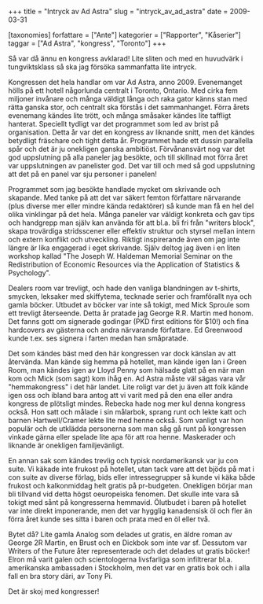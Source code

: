 +++
title = "Intryck av Ad Astra"
slug = "intryck_av_ad_astra"
date = 2009-03-31

[taxonomies]
forfattare = ["Ante"]
kategorier = ["Rapporter", "Kåserier"]
taggar = ["Ad Astra", "kongress", "Toronto"]
+++

Så var då ännu en kongress avklarad! Lite sliten och med en huvudvärk i tungviktsklass så ska jag försöka sammanfatta lite intryck. 

Kongressen det hela handlar om var Ad Astra, anno 2009. Evenemanget hölls på ett hotell någorlunda centralt i Toronto, Ontario. Med cirka fem miljoner invånare och många väldigt långa och raka gator känns stan med rätta ganska stor, och centralt ska förstås i det sammanhanget. Förra årets evenemang kändes lite trött, och många småsaker kändes lite taffligt hanterat. Speciellt tydligt var det programmet som led av brist på organisation. Detta år var det en kongress av liknande snitt, men det kändes betydligt fräschare och tight detta år. Programmet hade ett dussin parallella spår och det är ju onekligen ganska ambitiöst. Förvånansvärt nog var det god uppslutning på alla paneler jag besökte, och till skillnad mot förra året var uppslutningen av panelister god. Det var till och med så god uppslutning att det på en panel var sju personer i panelen!

Programmet som jag besökte handlade mycket om skrivande och skapande. Med tanke på att det var säkert femton författare närvarande (plus diverse mer eller mindre kända redaktörer) så kunde man få en hel del olika vinklingar på det hela. Många paneler var väldigt konkreta och gav tips och handgrepp man själv kan använda för att bl.a. bli fri från "writers block", skapa trovärdiga stridsscener eller effektiv struktur och styrsel mellan intern och extern konflikt och utveckling. Riktigt inspirerande även om jag inte längre är lika engagerad i eget skrivande. Själv deltog jag även i en liten workshop kallad "The Joseph W. Haldeman Memorial Seminar on the Redistribution of Economic Resources via the Application of Statistics &amp; Psychology". 

Dealers room var trevligt, och hade den vanliga blandningen av t-shirts, smycken, leksaker med skiffytema, tecknade serier och framförallt nya och gamla böcker. Utbudet av böcker var inte så tokigt, med Mick Sproule som ett trevligt återseende. Detta år pratade jag George R.R. Martin med honom. Det fanns gott om signerade godingar (PKD first editions för $10!) och fina hardcovers av gästerna och andra närvarande författare. Ed Greenwood kunde t.ex. ses signera i farten medan han småpratade.

Det som kändes bäst med den här kongressen var dock känslan av att återvända. Man kände sig hemma på hotellet, man kände igen Ian i Green Room, man kändes igen av Lloyd Penny som hälsade glatt på en när man kom och Mick (som sagt) kom ihåg en. Ad Astra måste väl sägas vara vår "hemmakongress" i det här landet. Lite roligt var det ju även att folk kände igen oss och ibland bara antog att vi varit med på den ena eller andra kongress de plötsligt mindes. Rebecka hade nog mer kul denna kongress också. Hon satt och målade i sin målarbok, sprang runt och lekte katt och barnen Hartwell/Cramer lekte lite med henne också. Som vanligt var hon populär och de utklädda personerna som man såg gå runt på kongressen vinkade gärna eller spelade lite apa för att roa henne. Maskerader och liknande är onekligen familjevänligt.

En annan sak som kändes trevlig och typisk nordamerikansk var ju con suite. Vi käkade inte frukost på hotellet, utan tack vare att det bjöds på mat i con suite av diverse förlag, bids eller intressegrupper så kunde vi käka både frukost och kalkonmiddag helt gratis på pr-budgeten. Onekligen börjar man bli tillvand vid detta högst oeuropeiska fenomen. Det skulle inte vara så tokigt med sånt på kongresserna hemmavid. Ölutbudet i baren på hotellet var inte direkt imponerande, men det var hygglig kanadensisk öl och fler än förra året kunde ses sitta i baren och prata med en öl eller två. 

Bytet då? Lite gamla Analog som delades ut gratis, en äldre roman av George 2R Martin, en Brust och en Dickbok som inte var sf. Dessutom var Writers of the Future åter representerade och det delades ut gratis böcker! Elron må varit galen och scientologerna livsfarliga som infiltrerar bl.a. amerikanska ambassaden i Stockholm, men det var en gratis bok och i alla fall en bra story däri, av Tony Pi.

Det är skoj med kongresser!
